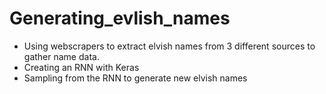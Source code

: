 # Generating_evlish_names


- Using webscrapers to extract elvish names from 3 different sources to gather name data.
- Creating an RNN with Keras
- Sampling from the RNN to generate new elvish names

